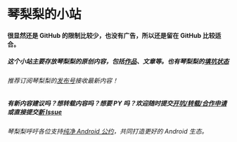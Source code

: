 # 琴梨梨的小站  
#### 很显然还是 GitHub 的限制比较少，也没有广告，所以还是留在 GitHub 比较适合。  
##### 这个小站主要存放琴梨梨的原创内容，包括[作品][]、文章等。也有琴梨梨的[填坑状态][]  
###### 推荐订阅琴梨梨的[发布号][]接收最新内容！  
##### 有新内容建议吗？想转载内容吗？想要 PY 吗？欢迎随时提交[开坑/转载/合作申请][]或直接提交[新 Issue][]  
###### 琴梨梨呼吁各位支持[纯净 Android 公约][]，共同打造更好的 Android 生态。













[发布号]: https://t.me/qinlilibeta
[纯净 Android 公约]: https://pure.qinlili.bid
[作品]: https://github.com/qinlili23333/QinliliArticles/releases/
[填坑状态]: https://github.com/qinlili23333/QinliliArticles/projects/
[开坑/转载/合作申请]: https://h5.scene.yqh5.cn/s/JqtSctjp
[新 Issue]: https://github.com/qinlili23333/QinliliArticles/issues
